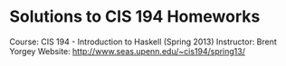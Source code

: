 # Solutions to CIS 194 Homeworks

Course: CIS 194 - Introduction to Haskell (Spring 2013)
Instructor: Brent Yorgey
Website: http://www.seas.upenn.edu/~cis194/spring13/